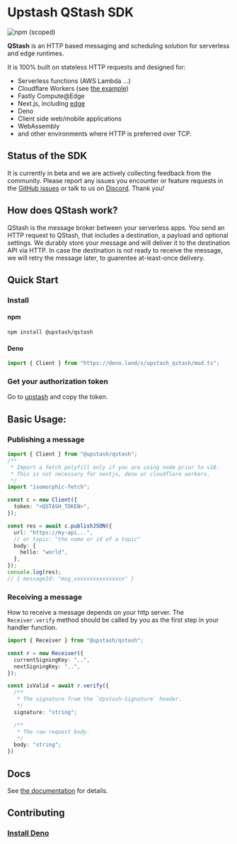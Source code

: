 # Upstash QStash SDK

![npm (scoped)](https://img.shields.io/npm/v/@upstash/qstash)

**QStash** is an HTTP based messaging and scheduling solution for serverless and
edge runtimes.

It is 100% built on stateless HTTP requests and designed for:

- Serverless functions (AWS Lambda ...)
- Cloudflare Workers (see
  [the example](https://github.com/upstash/sdk-qstash-ts/tree/main/examples/cloudflare-workers))
- Fastly Compute@Edge
- Next.js, including [edge](https://nextjs.org/docs/api-reference/edge-runtime)
- Deno
- Client side web/mobile applications
- WebAssembly
- and other environments where HTTP is preferred over TCP.

## Status of the SDK

It is currently in beta and we are actively collecting feedback from the
community. Please report any issues you encounter or feature requests in the
[GitHub issues](https://github.com/upstash/sdk-qstash-ts/issues) or talk to us
on [Discord](https://discord.gg/w9SenAtbme). Thank you!

## How does QStash work?

QStash is the message broker between your serverless apps. You send an HTTP
request to QStash, that includes a destination, a payload and optional settings.
We durably store your message and will deliver it to the destination API via
HTTP. In case the destination is not ready to receive the message, we will retry
the message later, to guarentee at-least-once delivery.

## Quick Start

### Install

#### npm

```bash
npm install @upstash/qstash
```

#### Deno

```ts
import { Client } from "https://deno.land/x/upstash_qstash/mod.ts";
```

### Get your authorization token

Go to [upstash](https://console.upstash.com/qstash) and copy the token.

## Basic Usage:

### Publishing a message

```ts
import { Client } from "@upstash/qstash";
/**
 * Import a fetch polyfill only if you are using node prior to v18.
 * This is not necessary for nextjs, deno or cloudflare workers.
 */
import "isomorphic-fetch";

const c = new Client({
  token: "<QSTASH_TOKEN>",
});

const res = await c.publishJSON({
  url: "https://my-api...",
  // or topic: "the name or id of a topic"
  body: {
    hello: "world",
  },
});
console.log(res);
// { messageId: "msg_xxxxxxxxxxxxxxxx" }
```

### Receiving a message

How to receive a message depends on your http server. The `Receiver.verify`
method should be called by you as the first step in your handler function.

```ts
import { Receiver } from "@upstash/qstash";

const r = new Receiver({
  currentSigningKey: "..",
  nextSigningKey: "..",
});

const isValid = await r.verify({
  /**
   * The signature from the `Upstash-Signature` header.
   */
  signature: "string";

  /**
   * The raw request body.
   */
  body: "string";
})
```

## Docs

See [the documentation](https://docs.upstash.com/qstash) for details.

## Contributing

### [Install Deno](https://deno.land/#installation)
